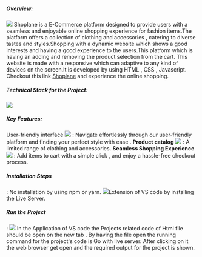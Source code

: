<h5>Overview:</h5>

<img style="width:3px, heigth:5px" src="https://cdn-icons-png.freepik.com/256/1150/1150592.png?semt=ais_hybrid"/>
Shoplane is a E-Commerce platform designed to provide users with a seamless and enjoyable online shopping experience for fashion items.The platform offers a collection of clothing and accessories , catering to diverse tastes and styles.Shopping with a dynamic website which shows a good interests and having a good experience to the users.This platform which is having an adding and removing the product selection from the cart. This website is made with a responsive which can adaptive to any kind of devices on the screen.It is developed by using HTML , CSS , Javascript.
Checkout this link <a href="20r01a0404.github.io/Shoplane/">Shoplane</a> and experience the online shopping.

<h5>Technical Stack for the Project:</h5>


<img style="heigth:20px" src="https://encrypted-tbn0.gstatic.com/images?q=tbn:ANd9GcSiNIb8a_JtSDxRsQUwM-YnQAkMriCCarx13CP6YGRDxx-CecLLv8ha9CvnLkuaIw1Uew&usqp=CAU"/>

<h5>Key Features:</h5>
<b></b>User-friendly interface</b> <img src="https://encrypted-tbn0.gstatic.com/images?q=tbn:ANd9GcSNTUMpk5HGpksfEllHRYn-KJgt3x7xyuvHoQ&s"/> : Navigate effortlessly through our user-friendly platform and finding your perfect style with ease .
<b>Product catalog</b> <img src="https://thumbs.dreamstime.com/z/product-catalog-icon-isolated-white-background-your-web-mobile-app-design-133862573.jpg"/> : A limited range of clothing and accessories.
<b>Seamless Shopping Experience</b> <img src="[https://thumbs.dreamstime.com/z/product-catalog-icon-isolated-white-background-your-web-mobile-app-design-133862573.jpg](https://cdn-icons-png.flaticon.com/512/2649/2649179.png)"/> : Add items to cart with a simple click , and enjoy a hassle-free checkout process.


<h5>Installation Steps</h5> :
No installation by using npm or yarn.
<img style="width:2px,height:5px" src="[https://thumbs.dreamstime.com/z/product-catalog-icon-isolated-white-background-your-web-mobile-app-design-133862573.jpg](https://cdn.dribbble.com/users/6569/screenshots/16471177/media/8bbfe7fd594073dc6271d5d852c7381a.png?resize=400x300&vertical=center)"/>Extension of VS code by installing the Live Server.


<h5> Run the Project</h5> :
<img style="width:2px,height:5px" src="https://ritwickdey.gallerycdn.vsassets.io/extensions/ritwickdey/liveserver/5.7.9/1661914858952/Microsoft.VisualStudio.Services.Icons.Default"/>
In the Application of VS code the Projects related code of Html file should be open on the new tab .
By having the file open the running command for the project's code is Go with live server. 
After clicking on it the web browser get open and the required output for the project is shown.
